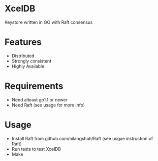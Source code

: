 XcelDB
======

Keystore written in GO with Raft consensus



Features
====

* Distributed
* Strongly consistent
* Highly Available

Requirements
============
* Need alteast go1.1 or newer
* Need Raft
(see usage for more info)

Usage
===== 
* Install Raft from github.com/nilangshah/Raft (see usgae instruction of Raft)
* Run tests to test XcelDB 
 * Make
